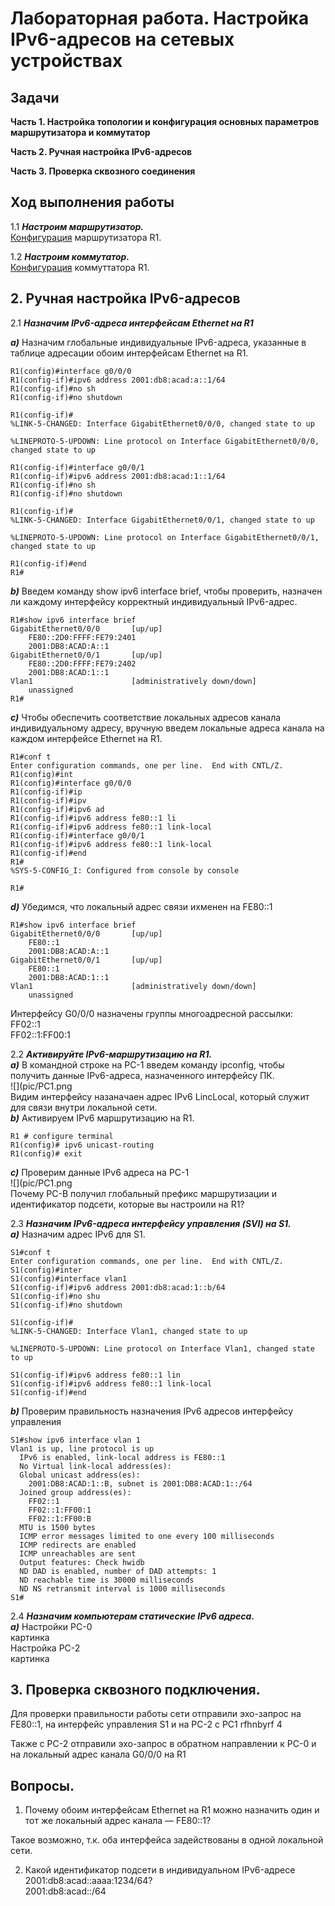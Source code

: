# Лабораторная работа. Настройка IPv6-адресов на сетевых устройствах
## Задачи
**Часть 1. Настройка топологии и конфигурация основных параметров маршрутизатора и коммутатор** 

**Часть 2. Ручная настройка IPv6-адресов**  

**Часть 3. Проверка сквозного соединения**  

## Ход выполнения работы  
1.1 ***Настроим маршрутизатор.***    
[Конфигурация](config/R1_base_setting) маршрутизатора R1. 

1.2 ***Настроим коммутатор.***   
[Конфигурация](config/S1_base_setting) коммуттатора R1.   


## 2. Ручная настройка IPv6-адресов 
2.1 ***Назначим IPv6-адреса интерфейсам Ethernet на R1*** 

***a)*** Назначим глобальные индивидуальные IPv6-адреса, указанные в таблице адресации обоим интерфейсам Ethernet на R1.
``` R1(config)#int
R1(config)#interface g0/0/0
R1(config-if)#ipv6 address 2001:db8:acad:a::1/64
R1(config-if)#no sh
R1(config-if)#no shutdown 

R1(config-if)#
%LINK-5-CHANGED: Interface GigabitEthernet0/0/0, changed state to up

%LINEPROTO-5-UPDOWN: Line protocol on Interface GigabitEthernet0/0/0, changed state to up

R1(config-if)#interface g0/0/1
R1(config-if)#ipv6 address 2001:db8:acad:1::1/64
R1(config-if)#no sh
R1(config-if)#no shutdown 

R1(config-if)#
%LINK-5-CHANGED: Interface GigabitEthernet0/0/1, changed state to up

%LINEPROTO-5-UPDOWN: Line protocol on Interface GigabitEthernet0/0/1, changed state to up

R1(config-if)#end
R1# 
```   

***b)*** Введем команду show ipv6 interface brief, чтобы проверить, назначен ли каждому интерфейсу корректный индивидуальный IPv6-адрес.    
```
R1#show ipv6 interface brief 
GigabitEthernet0/0/0       [up/up]
    FE80::2D0:FFFF:FE79:2401
    2001:DB8:ACAD:A::1
GigabitEthernet0/0/1       [up/up]
    FE80::2D0:FFFF:FE79:2402
    2001:DB8:ACAD:1::1
Vlan1                      [administratively down/down]
    unassigned
R1#
```   

***с)*** Чтобы обеспечить соответствие локальных адресов канала индивидуальному адресу, вручную введем локальные адреса канала на каждом интерфейсе Ethernet на R1.   
```
R1#conf t
Enter configuration commands, one per line.  End with CNTL/Z.
R1(config)#int
R1(config)#interface g0/0/0
R1(config-if)#ip
R1(config-if)#ipv
R1(config-if)#ipv6 ad
R1(config-if)#ipv6 address fe80::1 li
R1(config-if)#ipv6 address fe80::1 link-local 
R1(config-if)#interface g0/0/1
R1(config-if)#ipv6 address fe80::1 link-local 
R1(config-if)#end
R1#
%SYS-5-CONFIG_I: Configured from console by console

R1#
```     

***d)*** Убедимся, что локальный адрес связи ихменен на FE80::1
```
R1#show ipv6 interface brief 
GigabitEthernet0/0/0       [up/up]
    FE80::1
    2001:DB8:ACAD:A::1
GigabitEthernet0/0/1       [up/up]
    FE80::1
    2001:DB8:ACAD:1::1
Vlan1                      [administratively down/down]
    unassigned
```
Интерфейсу G0/0/0 назначены группы многоадресной рассылки:  
FF02::1     
FF02::1:FF00:1      


2.2 ***Активируйте IPv6-маршрутизацию на R1.***      
***a)*** В командной строке на PC-1 введем команду ipconfig, чтобы получить данные IPv6-адреса, назначенного интерфейсу ПК.         
![](pic/PC1.png     
Видим интерфейсу назаначаен адрес IPv6 LincLocal, который служит для связи внутри локальной сети.       
***b)*** Активируем IPv6 маршрутизацию на R1.       
```
R1 # configure terminal
R1(config)# ipv6 unicast-routing
R1(config)# exit        
```
***с)*** Проверим данные IPv6 адреса на PC-1        
![](pic/PC1.png     
Почему PC-B получил глобальный префикс маршрутизации и идентификатор подсети, которые вы настроили на R1?       

2.3 ***Назначим IPv6-адреса интерфейсу управления (SVI) на S1.***      
***a)*** Назначим адрес IPv6 для S1.        
```
S1#conf t
Enter configuration commands, one per line.  End with CNTL/Z.
S1(config)#inter
S1(config)#interface vlan1
S1(config-if)#ipv6 address 2001:db8:acad:1::b/64
S1(config-if)#no shu
S1(config-if)#no shutdown 

S1(config-if)#
%LINK-5-CHANGED: Interface Vlan1, changed state to up

%LINEPROTO-5-UPDOWN: Line protocol on Interface Vlan1, changed state to up

S1(config-if)#ipv6 address fe80::1 lin
S1(config-if)#ipv6 address fe80::1 link-local 
S1(config-if)#end       
```     

***b)*** Проверим правильность назначения IPv6 адресов интерфейсу управления        
```
S1#show ipv6 interface vlan 1
Vlan1 is up, line protocol is up
  IPv6 is enabled, link-local address is FE80::1
  No Virtual link-local address(es):
  Global unicast address(es):
    2001:DB8:ACAD:1::B, subnet is 2001:DB8:ACAD:1::/64
  Joined group address(es):
    FF02::1
    FF02::1:FF00:1
    FF02::1:FF00:B
  MTU is 1500 bytes
  ICMP error messages limited to one every 100 milliseconds
  ICMP redirects are enabled
  ICMP unreachables are sent
  Output features: Check hwidb
  ND DAD is enabled, number of DAD attempts: 1
  ND reachable time is 30000 milliseconds
  ND NS retransmit interval is 1000 milliseconds
S1#
```     

2.4 ***Назначим компьютерам статические IPv6 адреса.***         
***a)*** Настройки PC-0     
картинка        
Настройка PC-2      
картинка            

## 3. Проверка сквозного подключения.       
Для проверки правильности работы сети отправили эхо-запрос на FE80::1, на интерфейс управления S1  и на PC-2 c PC1
rfhnbyrf 4          

Также с PC-2 отправили эхо-запрос в обратном направлении к PC-0 и на локальный адрес канала G0/0/0 на R1
            
## Вопросы.     
1.	Почему обоим интерфейсам Ethernet на R1 можно назначить один и тот же локальный адрес канала — FE80::1?     

Такое возможно, т.к. оба интерфейса задействованы в одной локальной сети.       

2.	Какой идентификатор подсети в индивидуальном IPv6-адресе 2001:db8:acad::aaaa:1234/64?       
2001:db8:acad::/64

